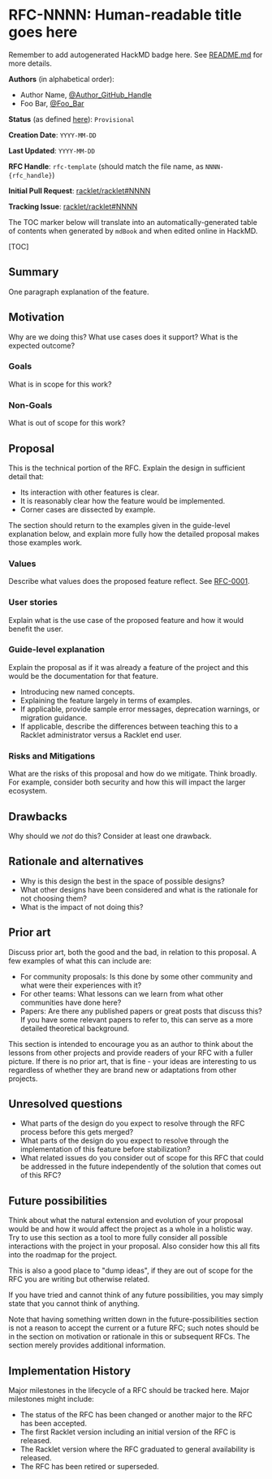 # RFC-NNNN: Human-readable title goes here

Remember to add autogenerated HackMD badge here. See [README.md](README.md) for more details.

**Authors** (in alphabetical order):

- Author Name, [@Author_GitHub_Handle](https://github.com/Author_GitHub_Handle)
- Foo Bar, [@Foo_Bar](https://github.com/Foo_Bar)

**Status** (as defined [here]): `Provisional`

[here]: https://github.com/kubernetes/enhancements/blob/master/keps/0001-kubernetes-enhancement-proposal-process.md#kep-metadata

**Creation Date**: `YYYY-MM-DD`

**Last Updated**: `YYYY-MM-DD`

**RFC Handle**: `rfc-template` (should match the file name, as `NNNN-{rfc_handle}`)

**Initial Pull Request**: [racklet/racklet#NNNN](https://github.com/racklet/racklet/pull/NNNN)

**Tracking Issue**: [racklet/racklet#NNNN](https://github.com/racklet/racklet/issues/NNNN)

The TOC marker below will translate into an automatically-generated table of contents when generated
by `mdBook` and when edited online in HackMD.

[TOC]

## Summary

One paragraph explanation of the feature.

## Motivation

Why are we doing this? What use cases does it support? What is the expected outcome?

### Goals

What is in scope for this work?

### Non-Goals

What is out of scope for this work?

## Proposal

This is the technical portion of the RFC. Explain the design in sufficient detail that:

- Its interaction with other features is clear.
- It is reasonably clear how the feature would be implemented.
- Corner cases are dissected by example.

The section should return to the examples given in the guide-level explanation below, and explain more fully how the detailed proposal makes those examples work.

### Values

Describe what values does the proposed feature reflect. See [RFC-0001](0001-high-level-architecture.md).

### User stories

Explain what is the use case of the proposed feature and how it would benefit the user.

### Guide-level explanation

Explain the proposal as if it was already a feature of the project and this would be the documentation for that feature.

- Introducing new named concepts.
- Explaining the feature largely in terms of examples.
- If applicable, provide sample error messages, deprecation warnings, or migration guidance.
- If applicable, describe the differences between teaching this to a Racklet administrator versus a Racklet end user.

### Risks and Mitigations

What are the risks of this proposal and how do we mitigate.
Think broadly.
For example, consider both security and how this will impact the larger ecosystem.

## Drawbacks

Why should we *not* do this? Consider at least one drawback.

## Rationale and alternatives

- Why is this design the best in the space of possible designs?
- What other designs have been considered and what is the rationale for not choosing them?
- What is the impact of not doing this?

## Prior art

Discuss prior art, both the good and the bad, in relation to this proposal.
A few examples of what this can include are:

- For community proposals: Is this done by some other community and what were their experiences with it?
- For other teams: What lessons can we learn from what other communities have done here?
- Papers: Are there any published papers or great posts that discuss this? If you have some relevant papers to refer to, this can serve as a more detailed theoretical background.

This section is intended to encourage you as an author to think about the lessons from other projects and provide readers of your RFC with a fuller picture.
If there is no prior art, that is fine - your ideas are interesting to us regardless of whether they are brand new or adaptations from other projects.

## Unresolved questions

- What parts of the design do you expect to resolve through the RFC process before this gets merged?
- What parts of the design do you expect to resolve through the implementation of this feature before stabilization?
- What related issues do you consider out of scope for this RFC that could be addressed in the future independently of the solution that comes out of this RFC?

## Future possibilities

Think about what the natural extension and evolution of your proposal would
be and how it would affect the project as a whole in a holistic
way. Try to use this section as a tool to more fully consider all possible
interactions with the project in your proposal.
Also consider how this all fits into the roadmap for the project.

This is also a good place to "dump ideas", if they are out of scope for the
RFC you are writing but otherwise related.

If you have tried and cannot think of any future possibilities,
you may simply state that you cannot think of anything.

Note that having something written down in the future-possibilities section
is not a reason to accept the current or a future RFC; such notes should be
in the section on motivation or rationale in this or subsequent RFCs.
The section merely provides additional information.

## Implementation History

Major milestones in the lifecycle of a RFC should be tracked here.
Major milestones might include:

- The status of the RFC has been changed or another major to the RFC has been accepted.
- The first Racklet version including an initial version of the RFC is released.
- The Racklet version where the RFC graduated to general availability is released.
- The RFC has been retired or superseded.
